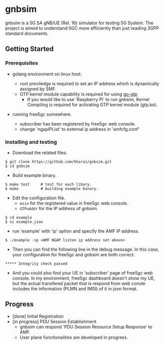 # gnbsim
gnbsim is a 5G SA gNB/UE (Rel. 16) simulator for testing 5G System. The project is aimed to understand 5GC more efficiently than just reading 3GPP standard documents.

## Getting Started
<!--
These instructions will get you a copy of the project up and running on your local machine for development and testing purposes. See deployment for notes on how to deploy the project on a live system.
-->

### Prerequisites

* golang environment on linux host.
  - root previledge is required to set an IP address which is dynamically assigned by SMF.
  - GTP kernel module capability is required for using [go-gtp](https://github.com/wmnsk/go-gtp)
    - If you would like to use 'Raspberry Pi' to run gnbsim, Kernel Compiling is required for activating GTP kernel module (gtp.ko).

* running free5gc somewhere.
  - subscriber has been registered by free5gc web console.
  - change 'ngapIPList' to external ip address in 'amfcfg.conf' 

### Installing and testing

* Download the related files.

```
$ git clone https://github.com/hhorai/gnbsim.git
$ cd gnbsim
```

* Build example binary.

```
$ make test		# test for each libary.
$ make			# building example binary.
```

* Edit the configuration file.
  - `msin` for the registered value in free5gc web console.
  - `GTPuAddr` for the IP address of gnbsim.

```
$ cd example
$ vi example.json
```

* run 'example' with 'ip' option and specify the AMF IP address.

```
$ ./example -ip <AMF NGAP listen ip address set above>
```

* Then you can find the following line in the debug message. In this case, your configuration for free5gc and gnbsim are both correct.
```
***** Integrity check passed
```

* And you could also find your UE in 'subscriber' page of free5gc web console. In my environment, free5gc dashboard doesn't show my UE, but the actual transfered packet that is respond from web conole includes the information (PLMN and IMSI) of it in json format.

## Progress
* [done] Initial Registration
* [in progress] PDU Session Establishment
  - gnbsim can respond 'PDU Session Resource Setup Response' to AMF.
  - User plane functionalities are developed in progress.

<!--
## Running the tests

Explain how to run the automated tests for this system

### Break down into end to end tests

Explain what these tests test and why

```
Give an example
```

### And coding style tests

Explain what these tests test and why

```
Give an example
```

## Deployment

Add additional notes about how to deploy this on a live system

## Built With

* [Dropwizard](http://www.dropwizard.io/1.0.2/docs/) - The web framework used
* [Maven](https://maven.apache.org/) - Dependency Management
* [ROME](https://rometools.github.io/rome/) - Used to generate RSS Feeds

## Contributing

Please read [CONTRIBUTING.md](https://gist.github.com/PurpleBooth/b24679402957c63ec426) for details on our code of conduct, and the process for submitting pull requests to us.

## Versioning

We use [SemVer](http://semver.org/) for versioning. For the versions available, see the [tags on this repository](https://github.com/your/project/tags). 

## Authors

* **Billie Thompson** - *Initial work* - [PurpleBooth](https://github.com/PurpleBooth)

See also the list of [contributors](https://github.com/your/project/contributors) who participated in this project.

## License

This project is licensed under the MIT License - see the [LICENSE.md](LICENSE.md) file for details



## Acknowledgments

* [README-Template.md](https://gist.github.com/PurpleBooth/109311bb0361f32d87a2)

-->
